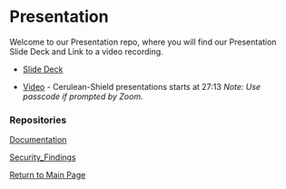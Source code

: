 # Presentation

Welcome to our Presentation repo, where you will find our Presentation Slide Deck and Link to a video recording.

* [Slide Deck](https://github.com/Cerulean-Shield/Presentation/blob/main/FinalPresentationDeck.pptx)

* [Video](https://zoom.us/rec/share/c2eYrZ7ifQFUOrl3Wt_lTz6nAnrMt_8_NHRzTtRvJeEdzldiBUNgZX3qe3Bw5y8n.0C4gOX6STmiqUIyO) - Cerulean-Shield presentations starts at 27:13 _Note: Use passcode <GkOX4j62QN34> if prompted by Zoom._

### Repositories

[Documentation](https://github.com/Cerulean-Shield/Documentation)

[Security_Findings](https://github.com/Cerulean-Shield/Security_Findings)

[Return to Main Page](https://github.com/Cerulean-Shield)
